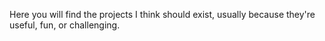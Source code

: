 Here you will find the projects I think should exist, usually because they're useful, fun, or challenging.

